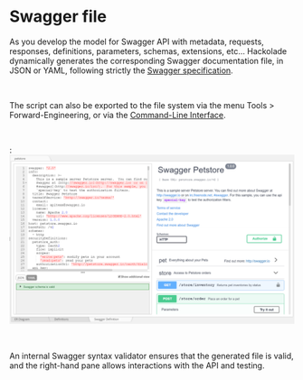 # Swagger file

As you develop the model for Swagger API with metadata, requests, responses, definitions, parameters, schemas, extensions, etc... Hackolade dynamically generates the corresponding Swagger documentation file, in JSON or YAML, following strictly the [Swagger specification](<https://github.com/OAI/OpenAPI-Specification/blob/master/versions/2.0.md> "target=\"\_blank\"").

&nbsp;

The script can also be exported to the file system via the menu Tools \> Forward-Engineering, or via the [Command-Line Interface](<CommandLineInterface.md>).

&nbsp;

:![Swagger - Forward-Engineering](<lib/Swagger%20-%20Forward-Engineering.png>)

&nbsp;

An internal Swagger syntax validator ensures that the generated file is valid, and the right-hand pane allows interactions with the API and testing.&nbsp;


